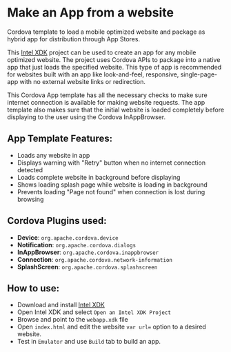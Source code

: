 Make an App from a website
==========================

Cordova template to load a mobile optimized website and package as hybrid app for distribution through App Stores.

This [Intel XDK](http://xdk.intel.com) project can be used to create an app for any mobile optimized website. The project uses Cordova APIs to package into a native app that just loads the specified website. This type of app is recommended for websites built with an app like look-and-feel, responsive, single-page-app with no external website links or redirection. 

This Cordova App template has all the necessary checks to make sure internet connection is available for making website requests. The app template also makes sure that the initial website is loaded completely before displaying to the user using the Cordova InAppBrowser.

App Template Features:
-
- Loads any website in app
- Displays warning with "Retry" button when no internet connection detected
- Loads complete website in background before displaying
- Shows loading splash page while website is loading in background
- Prevents loading "Page not found" when connection is lost during browsing


Cordova Plugins used:
-
- **Device**: `org.apache.cordova.device`
- **Notification**: `org.apache.cordova.dialogs`
- **InAppBrowser**: `org.apache.cordova.inappbrowser`
- **Connection**: `org.apache.cordova.network-information`
- **SplashScreen**: `org.apache.cordova.splashscreen`

How to use:
-
- Download and install [Intel XDK](http://xdk.intel.com)
- Open Intel XDK and select `Open an Intel XDK Project`
- Browse and point to the `webapp.xdk` file
- Open `index.html` and edit the website `var url=` option to a desired website.
- Test in `Emulator` and use `Build` tab to build an app.
